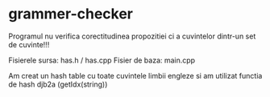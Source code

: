 # grammer-checker
Programul nu verifica corectitudinea propozitiei ci a cuvintelor dintr-un set de cuvinte!!!

Fisierele sursa: has.h / has.cpp
Fisier de baza: main.cpp

Am creat un hash table cu toate cuvintele limbii engleze si am utilizat functia de hash djb2a (getIdx(string)) 
